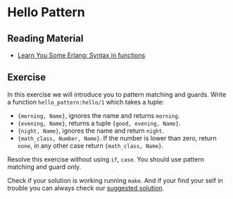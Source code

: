 # Hello Pattern

## Reading Material

- [Learn You Some Erlang: Syntax in functions](http://learnyousomeerlang.com/syntax-in-functions)

## Exercise

In this exercise we will introduce you to pattern matching and guards. Write a function `hello_pattern:hello/1` which takes a tuple:

- `{morning, Name}`, ignores the name and returns `morning`.
- `{evening, Name}`, returns a tuple `{good, evening, Name}`.
- `{night, Name}`, ignores the name and return `night`.
- `{math_class, Number, Name}`. If the number is lower than zero, return
  `none`, in any other case return `{math_class, Name}`.

Resolve this exercise without using `if`, `case`. You should use pattern matching and guard only.

Check if your solution is working running `make`. And if your find your self in trouble you can always check our [suggested solution](solution/hello_pattern.erl).
